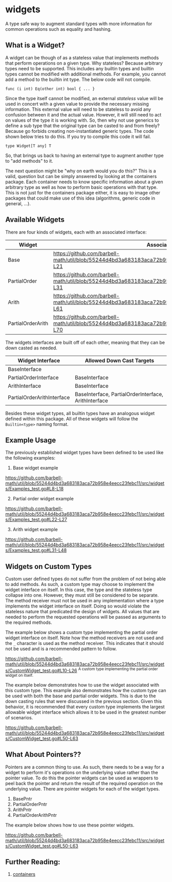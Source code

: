 # widgets

A type safe way to augment standard types with more information for common
operations such as equality and hashing.

## What is a Widget?

A widget can be though of as a stateless value that implements methods that
perform operations on a given type. Why stateless? Because arbitrary types need
to be supported. This includes any builtin types and builtin types cannot be
modified with additional methods. For example, you cannot add a method to the
builtin int type. The below code will not compile.

```golang
func (i int) Eq(other int) bool { ... }
```

Since the type itself cannot be modified, an external _stateless_ value will be
used in concert with a given value to provide the necessary missing information.
This external value will need to be stateless to avoid any confusion between it
and the actual value. However, it will still need to act on values of the type
it is working with. So, then why not use generics to define a sub type that the
original type can be casted to and from freely? Because go forbids creating
non-instantiated generic types. The code shown below tries to do this. If you
try to compile this code it will fail.

```golang
type Widget[T any] T
```

So, that brings us back to having an external type to augment another type to
"add methods" to it.

The next question might be "why on earth would you do this?" This is a valid,
question but can be simply answered by looking at the containers package. Each
container needs to know specific information about a given arbitrary type as
well as how to perform basic operations with that type. This is not just for the
containers package either, it is easy to image other packages that could make
use of this idea (algorithms, generic code in general, ...).

## Available Widgets

There are four kinds of widgets, each with an associated interface:

| Widget            | Associated Interface |
|-------------------|----------------------|
| Base              | https://github.com/barbell-math/util/blob/55244d4bd3a683183aca72b958e4eecc23febc11/src/widgets/Common.go#L8-L21 |
| PartialOrder      | https://github.com/barbell-math/util/blob/55244d4bd3a683183aca72b958e4eecc23febc11/src/widgets/Common.go#L23-L31 |
| Arith             | https://github.com/barbell-math/util/blob/55244d4bd3a683183aca72b958e4eecc23febc11/src/widgets/Common.go#L33-L61 |
| PartialOrderArith | https://github.com/barbell-math/util/blob/55244d4bd3a683183aca72b958e4eecc23febc11/src/widgets/Common.go#L63-L70 |

The widgets interfaces are built off of each other, meaning that they can be
down casted as needed.

| Widget Interface           | Allowed Down Cast Targets |
|----------------------------|---------------------------|
| BaseInterface              | |
| PartialOrderInterface      | BaseInterface |
| ArithInterface             | BaseInterface |
| PartialOrderArithInterface | BaseInterface, PartialOrderInterface, ArithInterface |

Besides these widget types, all builtin types have an analogous widget defined
within this package. All of these widgets will follow the `Builtin<type>` naming
format.

## Example Usage

The previously established widget types have been defined to be used like the
following examples:

1. Base widget example

https://github.com/barbell-math/util/blob/55244d4bd3a683183aca72b958e4eecc23febc11/src/widgets/Examples_test.go#L8-L18

2. Partial order widget example

https://github.com/barbell-math/util/blob/55244d4bd3a683183aca72b958e4eecc23febc11/src/widgets/Examples_test.go#L22-L27

3. Arith widget example

https://github.com/barbell-math/util/blob/55244d4bd3a683183aca72b958e4eecc23febc11/src/widgets/Examples_test.go#L31-L48

## Widgets on Custom Types

Custom user defined types do not suffer from the problem of not being able to
add methods. As such, a custom type may choose to implement the widget interface
on itself. In this case, the type and the stateless type collapse into one.
However, they must still be considered to be separate. The method receiver must
not be used in any implementation where a type implements the widget interface
on itself. Doing so would violate the stateless nature that predicated the
design of widgets. All values that are needed to perform the requested
operations will be passed as arguments to the required methods.

The example below shows a custom type implementing the partial order widget
interface on itself. Note how the method receivers are not used and the `_`
character is used as the method receiver. This indicates that it should not be
used and is a recommended pattern to follow.

https://github.com/barbell-math/util/blob/55244d4bd3a683183aca72b958e4eecc23febc11/src/widgets/CustomWidget_test.go#L10-L26
<sup>A custom type implementing the partial order widget on itself.</sup>

The example below demonstrates how to use the widget associated with this custom
type. This example also demonstrates how the custom type can be used with both
the base and partial order widgets. This is due to the down casting rules that
were discussed in the previous section. Given this behavior, it is recommended
that every custom type implements the largest allowable widget interface which
allows it to be used in the greatest number of scenarios.

https://github.com/barbell-math/util/blob/55244d4bd3a683183aca72b958e4eecc23febc11/src/widgets/CustomWidget_test.go#L50-L63

## What About Pointers??

Pointers are a common thing to use. As such, there needs to be a way for a
widget to perform it's operations on the underlying value rather than the
pointer value. To do this the pointer widgets can be used as wrappers to peel
back the pointer and return the result of the required operation on the
underlying value. There are pointer widgets for each of the widget types.

1. BasePntr
1. PartialOrderPntr
1. ArithPntr
1. PartialOrderArithPntr

The example below shows how to use these pointer widgets.

https://github.com/barbell-math/util/blob/55244d4bd3a683183aca72b958e4eecc23febc11/src/widgets/CustomWidget_test.go#L50-L63

## Further Reading:

1. [containers](../container/README.md)
